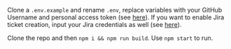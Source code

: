 Clone a `.env.example` and rename `.env`, replace variables with your GitHub
Username and personal access token (see
[here](https://docs.github.com/en/authentication/keeping-your-account-and-data-secure/managing-your-personal-access-tokens)).
If you want to enable Jira ticket creation, input your Jira credentials as well (see [here](https://support.atlassian.com/atlassian-account/docs/manage-api-tokens-for-your-atlassian-account/)).

Clone the repo and then `npm i && npm run build`.
Use `npm start` to run.
